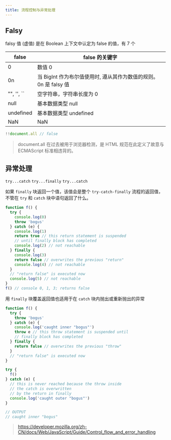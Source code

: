 ```yaml
---
title: 流程控制与异常处理
---
```


## Falsy

falsy 值 (虚值) 是在 Boolean 上下文中认定为 false 的值，有 7 个

| false                               | false 的关键字                                                   |
| ----------------------------------- | ---------------------------------------------------------------- |
| 0                                   | 数值 0                                                           |
| 0n                                  | 当 BigInt 作为布尔值使用时, 遵从其作为数值的规则。0n 是 falsy 值 |
| "", '', ``|空字符串，字符串长度为 0 |
| null                                | 基本数据类型 null                                                |
| undefined                           | 基本数据类型 undefined                                           |
| NaN                                 | NaN                                                              |

```js
!!document.all // false
```

> document.all 在过去被用于浏览器检测，是 HTML 规范在此定义了故意与 ECMAScript 标准相违背的。

## 异常处理

`try...catch`
`try...finally`
`try...catch`

如果 `finally` 块返回一个值，该值会是整个 `try-catch-finally` 流程的返回值，不管在 `try` 和 `catch` 块中语句返回了什么。

```js
function f() {
  try {
    console.log(0)
    throw 'bogus'
  } catch (e) {
    console.log(1)
    return true // this return statement is suspended
    // until finally block has completed
    console.log(2) // not reachable
  } finally {
    console.log(3)
    return false // overwrites the previous "return"
    console.log(4) // not reachable
  }
  // "return false" is executed now
  console.log(5) // not reachable
}
f() // console 0, 1, 3; returns false
```

用 `finally` 块覆盖返回值也适用于在 `catch` 块内抛出或重新抛出的异常

```js
function f() {
  try {
    throw 'bogus'
  } catch (e) {
    console.log('caught inner "bogus"')
    throw e // this throw statement is suspended until
    // finally block has completed
  } finally {
    return false // overwrites the previous "throw"
  }
  // "return false" is executed now
}

try {
  f()
} catch (e) {
  // this is never reached because the throw inside
  // the catch is overwritten
  // by the return in finally
  console.log('caught outer "bogus"')
}

// OUTPUT
// caught inner "bogus"
```

> https://developer.mozilla.org/zh-CN/docs/Web/JavaScript/Guide/Control_flow_and_error_handling
